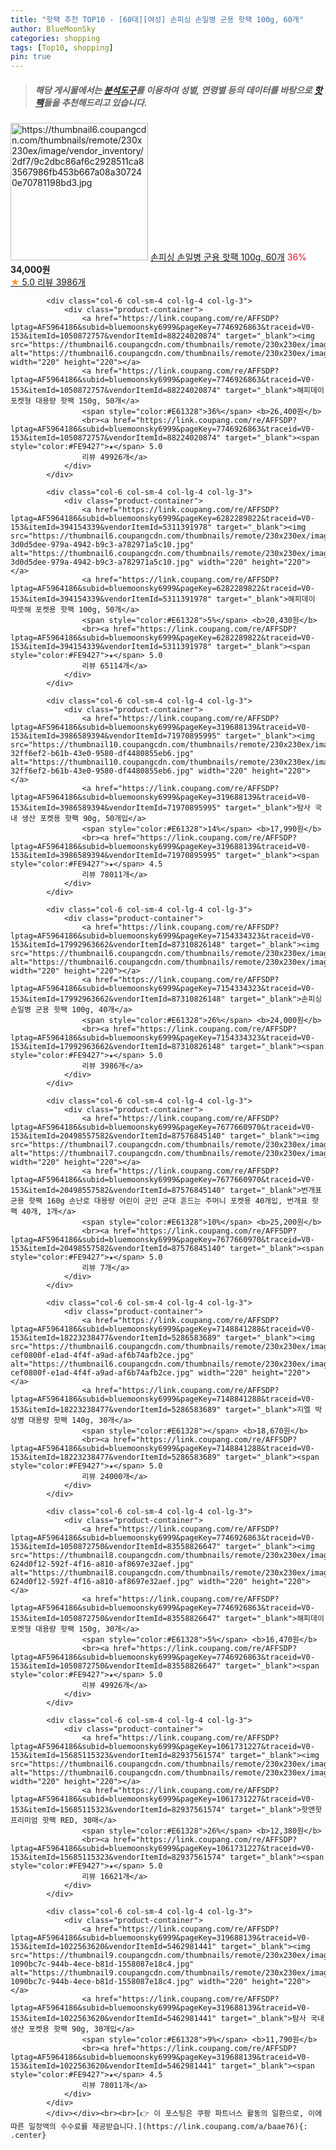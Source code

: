 ```yaml
---
title: "핫팩 추천 TOP10 - [60대][여성] 손피싱 손일병 군용 핫팩 100g, 60개"
author: BlueMoonSky
categories: shopping
tags: [Top10, shopping]
pin: true
---
```


> ##### 해당 게시물에서는 [**분석도구**](https://itemscout.io/)를 이용하여 **성별**, **연령별** 등의 데이터를 바탕으로 [**핫팩**](https://link.coupang.com/a/baae76)들을 추천해드리고 있습니다.
<div class="container"><div class="row">
            <div class="col-6 col-sm-4 col-lg-4 col-lg-3">
                <div class="product-container">
                    <a href="https://link.coupang.com/re/AFFSDP?lptag=AF5964186&subid=bluemoonsky6999&pageKey=7154334323&traceid=V0-153&itemId=5404145619&vendorItemId=5558587506" target="_blank"><img src="https://thumbnail6.coupangcdn.com/thumbnails/remote/230x230ex/image/vendor_inventory/2df7/9c2dbc86af6c2928511ca83567986fb453b667a08a307240e70781198bd3.jpg" alt="https://thumbnail6.coupangcdn.com/thumbnails/remote/230x230ex/image/vendor_inventory/2df7/9c2dbc86af6c2928511ca83567986fb453b667a08a307240e70781198bd3.jpg" width="220" height="220"></a>
                    <a href="https://link.coupang.com/re/AFFSDP?lptag=AF5964186&subid=bluemoonsky6999&pageKey=7154334323&traceid=V0-153&itemId=5404145619&vendorItemId=5558587506" target="_blank">손피싱 손일병 군용 핫팩 100g, 60개</a>
                    <span style="color:#E61328">36%</span> <b>34,000원</b>
                    <br><a href="https://link.coupang.com/re/AFFSDP?lptag=AF5964186&subid=bluemoonsky6999&pageKey=7154334323&traceid=V0-153&itemId=5404145619&vendorItemId=5558587506" target="_blank"><span style="color:#FE9427">★</span> 5.0
                    리뷰 3986개</a>
                </div>
            </div>
            
            <div class="col-6 col-sm-4 col-lg-4 col-lg-3">
                <div class="product-container">
                    <a href="https://link.coupang.com/re/AFFSDP?lptag=AF5964186&subid=bluemoonsky6999&pageKey=7746926863&traceid=V0-153&itemId=1050872757&vendorItemId=88224020874" target="_blank"><img src="https://thumbnail6.coupangcdn.com/thumbnails/remote/230x230ex/image/vendor_inventory/5310/15edb73746b9d3ed5ed51de8e11d409ca49cb6c9f7c807ccb54b01c86950.jpg" alt="https://thumbnail6.coupangcdn.com/thumbnails/remote/230x230ex/image/vendor_inventory/5310/15edb73746b9d3ed5ed51de8e11d409ca49cb6c9f7c807ccb54b01c86950.jpg" width="220" height="220"></a>
                    <a href="https://link.coupang.com/re/AFFSDP?lptag=AF5964186&subid=bluemoonsky6999&pageKey=7746926863&traceid=V0-153&itemId=1050872757&vendorItemId=88224020874" target="_blank">해피데이 포켓형 대용량 핫팩 150g, 50개</a>
                    <span style="color:#E61328">36%</span> <b>26,400원</b>
                    <br><a href="https://link.coupang.com/re/AFFSDP?lptag=AF5964186&subid=bluemoonsky6999&pageKey=7746926863&traceid=V0-153&itemId=1050872757&vendorItemId=88224020874" target="_blank"><span style="color:#FE9427">★</span> 5.0
                    리뷰 49926개</a>
                </div>
            </div>
            
            <div class="col-6 col-sm-4 col-lg-4 col-lg-3">
                <div class="product-container">
                    <a href="https://link.coupang.com/re/AFFSDP?lptag=AF5964186&subid=bluemoonsky6999&pageKey=6282289822&traceid=V0-153&itemId=394154339&vendorItemId=5311391978" target="_blank"><img src="https://thumbnail6.coupangcdn.com/thumbnails/remote/230x230ex/image/retail/images/1064387656359869-3d0d5dee-979a-4942-b9c3-a782971a5c10.jpg" alt="https://thumbnail6.coupangcdn.com/thumbnails/remote/230x230ex/image/retail/images/1064387656359869-3d0d5dee-979a-4942-b9c3-a782971a5c10.jpg" width="220" height="220"></a>
                    <a href="https://link.coupang.com/re/AFFSDP?lptag=AF5964186&subid=bluemoonsky6999&pageKey=6282289822&traceid=V0-153&itemId=394154339&vendorItemId=5311391978" target="_blank">해피데이 따뜻해 포켓용 핫팩 100g, 50개</a>
                    <span style="color:#E61328">5%</span> <b>20,430원</b>
                    <br><a href="https://link.coupang.com/re/AFFSDP?lptag=AF5964186&subid=bluemoonsky6999&pageKey=6282289822&traceid=V0-153&itemId=394154339&vendorItemId=5311391978" target="_blank"><span style="color:#FE9427">★</span> 5.0
                    리뷰 65114개</a>
                </div>
            </div>
            
            <div class="col-6 col-sm-4 col-lg-4 col-lg-3">
                <div class="product-container">
                    <a href="https://link.coupang.com/re/AFFSDP?lptag=AF5964186&subid=bluemoonsky6999&pageKey=319688139&traceid=V0-153&itemId=3986589394&vendorItemId=71970895995" target="_blank"><img src="https://thumbnail10.coupangcdn.com/thumbnails/remote/230x230ex/image/retail/images/350399385501192-32ff6ef2-b61b-43e0-9580-df4480855eb6.jpg" alt="https://thumbnail10.coupangcdn.com/thumbnails/remote/230x230ex/image/retail/images/350399385501192-32ff6ef2-b61b-43e0-9580-df4480855eb6.jpg" width="220" height="220"></a>
                    <a href="https://link.coupang.com/re/AFFSDP?lptag=AF5964186&subid=bluemoonsky6999&pageKey=319688139&traceid=V0-153&itemId=3986589394&vendorItemId=71970895995" target="_blank">탐사 국내 생산 포켓용 핫팩 90g, 50개입</a>
                    <span style="color:#E61328">14%</span> <b>17,990원</b>
                    <br><a href="https://link.coupang.com/re/AFFSDP?lptag=AF5964186&subid=bluemoonsky6999&pageKey=319688139&traceid=V0-153&itemId=3986589394&vendorItemId=71970895995" target="_blank"><span style="color:#FE9427">★</span> 4.5
                    리뷰 78011개</a>
                </div>
            </div>
            
            <div class="col-6 col-sm-4 col-lg-4 col-lg-3">
                <div class="product-container">
                    <a href="https://link.coupang.com/re/AFFSDP?lptag=AF5964186&subid=bluemoonsky6999&pageKey=7154334323&traceid=V0-153&itemId=17992963662&vendorItemId=87310826148" target="_blank"><img src="https://thumbnail6.coupangcdn.com/thumbnails/remote/230x230ex/image/vendor_inventory/4561/50d429818975aa0dfbcad0cf9478e3b8f5f3c8becd69fcb9eea0fb48e055.jpg" alt="https://thumbnail6.coupangcdn.com/thumbnails/remote/230x230ex/image/vendor_inventory/4561/50d429818975aa0dfbcad0cf9478e3b8f5f3c8becd69fcb9eea0fb48e055.jpg" width="220" height="220"></a>
                    <a href="https://link.coupang.com/re/AFFSDP?lptag=AF5964186&subid=bluemoonsky6999&pageKey=7154334323&traceid=V0-153&itemId=17992963662&vendorItemId=87310826148" target="_blank">손피싱 손일병 군용 핫팩 100g, 40개</a>
                    <span style="color:#E61328">26%</span> <b>24,000원</b>
                    <br><a href="https://link.coupang.com/re/AFFSDP?lptag=AF5964186&subid=bluemoonsky6999&pageKey=7154334323&traceid=V0-153&itemId=17992963662&vendorItemId=87310826148" target="_blank"><span style="color:#FE9427">★</span> 5.0
                    리뷰 3986개</a>
                </div>
            </div>
            
            <div class="col-6 col-sm-4 col-lg-4 col-lg-3">
                <div class="product-container">
                    <a href="https://link.coupang.com/re/AFFSDP?lptag=AF5964186&subid=bluemoonsky6999&pageKey=7677660970&traceid=V0-153&itemId=20498557582&vendorItemId=87576845140" target="_blank"><img src="https://thumbnail7.coupangcdn.com/thumbnails/remote/230x230ex/image/vendor_inventory/a8e3/4967d08d3bee57571b38a364e2ee502125234e781cf6e15bfaa69cded7d7.jpg" alt="https://thumbnail7.coupangcdn.com/thumbnails/remote/230x230ex/image/vendor_inventory/a8e3/4967d08d3bee57571b38a364e2ee502125234e781cf6e15bfaa69cded7d7.jpg" width="220" height="220"></a>
                    <a href="https://link.coupang.com/re/AFFSDP?lptag=AF5964186&subid=bluemoonsky6999&pageKey=7677660970&traceid=V0-153&itemId=20498557582&vendorItemId=87576845140" target="_blank">번개표 군용 핫팩 160g 손난로 대용량 어린이 군인 군대 흔드는 주머니 포켓용 40개입, 번개표 핫팩 40개, 1개</a>
                    <span style="color:#E61328">10%</span> <b>25,200원</b>
                    <br><a href="https://link.coupang.com/re/AFFSDP?lptag=AF5964186&subid=bluemoonsky6999&pageKey=7677660970&traceid=V0-153&itemId=20498557582&vendorItemId=87576845140" target="_blank"><span style="color:#FE9427">★</span> 5.0
                    리뷰 7개</a>
                </div>
            </div>
            
            <div class="col-6 col-sm-4 col-lg-4 col-lg-3">
                <div class="product-container">
                    <a href="https://link.coupang.com/re/AFFSDP?lptag=AF5964186&subid=bluemoonsky6999&pageKey=7148841288&traceid=V0-153&itemId=18223238477&vendorItemId=5286583689" target="_blank"><img src="https://thumbnail6.coupangcdn.com/thumbnails/remote/230x230ex/image/retail/images/8401119829096180-cef0800f-e1ad-4f4f-a9ad-af6b74afb2ce.jpg" alt="https://thumbnail6.coupangcdn.com/thumbnails/remote/230x230ex/image/retail/images/8401119829096180-cef0800f-e1ad-4f4f-a9ad-af6b74afb2ce.jpg" width="220" height="220"></a>
                    <a href="https://link.coupang.com/re/AFFSDP?lptag=AF5964186&subid=bluemoonsky6999&pageKey=7148841288&traceid=V0-153&itemId=18223238477&vendorItemId=5286583689" target="_blank">지엘 박상병 대용량 핫팩 140g, 30개</a>
                    <span style="color:#E61328"></span> <b>18,670원</b>
                    <br><a href="https://link.coupang.com/re/AFFSDP?lptag=AF5964186&subid=bluemoonsky6999&pageKey=7148841288&traceid=V0-153&itemId=18223238477&vendorItemId=5286583689" target="_blank"><span style="color:#FE9427">★</span> 5.0
                    리뷰 24000개</a>
                </div>
            </div>
            
            <div class="col-6 col-sm-4 col-lg-4 col-lg-3">
                <div class="product-container">
                    <a href="https://link.coupang.com/re/AFFSDP?lptag=AF5964186&subid=bluemoonsky6999&pageKey=7746926863&traceid=V0-153&itemId=1050872750&vendorItemId=83558826647" target="_blank"><img src="https://thumbnail8.coupangcdn.com/thumbnails/remote/230x230ex/image/retail/images/3331441206362278-624d0f12-592f-4f16-a810-af8697e32aef.jpg" alt="https://thumbnail8.coupangcdn.com/thumbnails/remote/230x230ex/image/retail/images/3331441206362278-624d0f12-592f-4f16-a810-af8697e32aef.jpg" width="220" height="220"></a>
                    <a href="https://link.coupang.com/re/AFFSDP?lptag=AF5964186&subid=bluemoonsky6999&pageKey=7746926863&traceid=V0-153&itemId=1050872750&vendorItemId=83558826647" target="_blank">해피데이 포켓형 대용량 핫팩 150g, 30개</a>
                    <span style="color:#E61328">5%</span> <b>16,470원</b>
                    <br><a href="https://link.coupang.com/re/AFFSDP?lptag=AF5964186&subid=bluemoonsky6999&pageKey=7746926863&traceid=V0-153&itemId=1050872750&vendorItemId=83558826647" target="_blank"><span style="color:#FE9427">★</span> 5.0
                    리뷰 49926개</a>
                </div>
            </div>
            
            <div class="col-6 col-sm-4 col-lg-4 col-lg-3">
                <div class="product-container">
                    <a href="https://link.coupang.com/re/AFFSDP?lptag=AF5964186&subid=bluemoonsky6999&pageKey=1061731227&traceid=V0-153&itemId=15685115323&vendorItemId=82937561574" target="_blank"><img src="https://thumbnail6.coupangcdn.com/thumbnails/remote/230x230ex/image/vendor_inventory/b458/3cff1f36f81524c62a279fc9957c86599a734b93d02c12988fe1753865a2.jpg" alt="https://thumbnail6.coupangcdn.com/thumbnails/remote/230x230ex/image/vendor_inventory/b458/3cff1f36f81524c62a279fc9957c86599a734b93d02c12988fe1753865a2.jpg" width="220" height="220"></a>
                    <a href="https://link.coupang.com/re/AFFSDP?lptag=AF5964186&subid=bluemoonsky6999&pageKey=1061731227&traceid=V0-153&itemId=15685115323&vendorItemId=82937561574" target="_blank">핫앤핫 프리미엄 핫팩 RED, 30매</a>
                    <span style="color:#E61328">26%</span> <b>12,380원</b>
                    <br><a href="https://link.coupang.com/re/AFFSDP?lptag=AF5964186&subid=bluemoonsky6999&pageKey=1061731227&traceid=V0-153&itemId=15685115323&vendorItemId=82937561574" target="_blank"><span style="color:#FE9427">★</span> 5.0
                    리뷰 16621개</a>
                </div>
            </div>
            
            <div class="col-6 col-sm-4 col-lg-4 col-lg-3">
                <div class="product-container">
                    <a href="https://link.coupang.com/re/AFFSDP?lptag=AF5964186&subid=bluemoonsky6999&pageKey=319688139&traceid=V0-153&itemId=1022563620&vendorItemId=5462981441" target="_blank"><img src="https://thumbnail9.coupangcdn.com/thumbnails/remote/230x230ex/image/retail/images/14761008202509-1090bc7c-944b-4ece-b81d-1558087e18c4.jpg" alt="https://thumbnail9.coupangcdn.com/thumbnails/remote/230x230ex/image/retail/images/14761008202509-1090bc7c-944b-4ece-b81d-1558087e18c4.jpg" width="220" height="220"></a>
                    <a href="https://link.coupang.com/re/AFFSDP?lptag=AF5964186&subid=bluemoonsky6999&pageKey=319688139&traceid=V0-153&itemId=1022563620&vendorItemId=5462981441" target="_blank">탐사 국내 생산 포켓용 핫팩 90g, 30개입</a>
                    <span style="color:#E61328">9%</span> <b>11,790원</b>
                    <br><a href="https://link.coupang.com/re/AFFSDP?lptag=AF5964186&subid=bluemoonsky6999&pageKey=319688139&traceid=V0-153&itemId=1022563620&vendorItemId=5462981441" target="_blank"><span style="color:#FE9427">★</span> 4.5
                    리뷰 78011개</a>
                </div>
            </div>
            </div></div><br><br>[👉 이 포스팅은 쿠팡 파트너스 활동의 일환으로, 이에 따른 일정액의 수수료를 제공받습니다.](https://link.coupang.com/a/baae76){: .center}